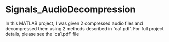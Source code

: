 # Signals_AudioDecompression
In this MATLAB project, I was given 2 compressed audio files and decompressed them using 2 methods described in 'ca1.pdf'. For full project details, please see the 'ca1.pdf' file
